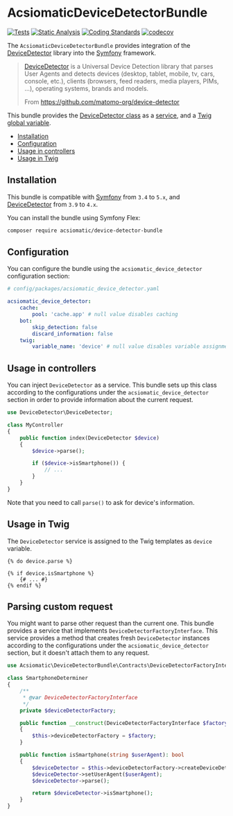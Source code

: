 # AcsiomaticDeviceDetectorBundle

[![Tests](https://github.com/acsiomatic/device-detector-bundle/workflows/Tests/badge.svg)](https://github.com/acsiomatic/device-detector-bundle/actions?query=workflow%3ATests+branch%3Amain)
[![Static Analysis](https://github.com/acsiomatic/device-detector-bundle/workflows/Static%20Analysis/badge.svg)](https://github.com/acsiomatic/device-detector-bundle/actions?query=workflow%3A%22Static+Analysis%22+branch%3Amain)
[![Coding Standards](https://github.com/acsiomatic/device-detector-bundle/workflows/Coding%20Standards/badge.svg)](https://github.com/acsiomatic/device-detector-bundle/actions?query=workflow%3A%22Coding+Standards%22+branch%3Amain)
[![codecov](https://codecov.io/gh/acsiomatic/device-detector-bundle/branch/main/graph/badge.svg?token=zUb7y8rBdo)](https://codecov.io/gh/acsiomatic/device-detector-bundle)

The `AcsiomaticDeviceDetectorBundle` provides integration of the [DeviceDetector] library into the [Symfony] framework.

> [DeviceDetector] is a Universal Device Detection library that parses User Agents and detects devices (desktop, tablet, mobile, tv, cars, console, etc.), clients (browsers, feed readers, media players, PIMs, ...), operating systems, brands and models.
> 
> From https://github.com/matomo-org/device-detector

This bundle provides the [DeviceDetector class] as a [service], and a [Twig global variable].

- [Installation](#installation)
- [Configuration](#configuration)
- [Usage in controllers](#usage-in-controllers)
- [Usage in Twig](#usage-in-twig)

## Installation

This bundle is compatible with [Symfony] from `3.4` to `5.x`, and [DeviceDetector] from `3.9` to `4.x`.

You can install the bundle using Symfony Flex:

```bash
composer require acsiomatic/device-detector-bundle
```

## Configuration

You can configure the bundle using the `acsiomatic_device_detector` configuration section:

```yaml
# config/packages/acsiomatic_device_detector.yaml

acsiomatic_device_detector:
    cache:
        pool: 'cache.app' # null value disables caching
    bot:
        skip_detection: false
        discard_information: false
    twig:
        variable_name: 'device' # null value disables variable assignment
```

## Usage in controllers

You can inject `DeviceDetector` as a service.
This bundle sets up this class according to the configurations under the `acsiomatic_device_detector` section in order to provide information about the current request.

```php
use DeviceDetector\DeviceDetector;

class MyController
{
    public function index(DeviceDetector $device)
    {
        $device->parse();

        if ($device->isSmartphone()) {
            // ...
        }
    }
}
```

Note that you need to call `parse()` to ask for device's information.

## Usage in Twig

The `DeviceDetector` service is assigned to the Twig templates as `device` variable.

```twig
{% do device.parse %}

{% if device.isSmartphone %}
    {# ... #}
{% endif %}
```

## Parsing custom request

You might want to parse other request than the current one.
This bundle provides a service that implements `DeviceDetectorFactoryInterface`.
This service provides a method that creates fresh `DeviceDetector` instances according to the configurations under the `acsiomatic_device_detector` section, but it doesn't attach them to any request.

```php
use Acsiomatic\DeviceDetectorBundle\Contracts\DeviceDetectorFactoryInterface;

class SmartphoneDeterminer
{
    /**
     * @var DeviceDetectorFactoryInterface
     */
    private $deviceDetectorFactory;

    public function __construct(DeviceDetectorFactoryInterface $factory)
    {
        $this->deviceDetectorFactory = $factory;
    }

    public function isSmartphone(string $userAgent): bool
    {
        $deviceDetector = $this->deviceDetectorFactory->createDeviceDetector();
        $deviceDetector->setUserAgent($userAgent);
        $deviceDetector->parse();

        return $deviceDetector->isSmartphone();
    }
}
```

[DeviceDetector class]: https://github.com/matomo-org/device-detector/blob/master/DeviceDetector.php
[DeviceDetector]: https://github.com/matomo-org/device-detector
[Symfony]: https://symfony.com/
[Twig global variable]: https://symfony.com/doc/current/templates.html#template-variables
[service]: https://symfony.com/doc/current/service_container.html#fetching-and-using-services
